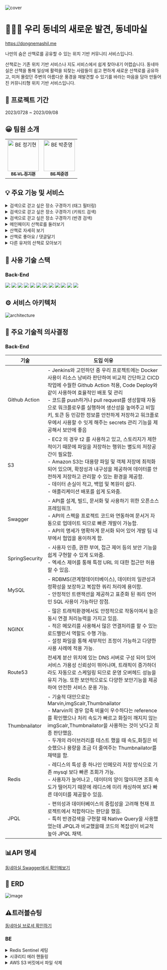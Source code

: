 ![cover](https://github.com/DongneMashil/.github/assets/127714273/c70b3a58-420a-4a3d-9125-81286952cdbf)

# 🏃🏻‍♂️ 우리 동네의 새로운 발견, 동네마실

https://dongnemashil.me

나만의 숨은 산책로를 공유할 수 있는 위치 기반 커뮤니티 서비스입니다.

산책로는 기존 위치 기반 서비스나 지도 서비스에서 쉽게 찾아내기 어렵습니다. 동네마실은 산책을 통해 일상에 활력을 되찾는 사람들이 쉽고 편하게 새로운 산책로를 공유하고, 미처 몰랐던 주변의 아름다운 풍경을 재발견할 수 있기를 바라는 마음을 담아 만들어진 커뮤니티형 위치 기반 서비스입니다.

## 📆 프로젝트 기간

2023/0728 ~ 2023/09/08

## 😀 팀원 소개

<table>
  <tbody>
    <tr>
       <td align="center"><a href="https://github.com/codegyeon"><img src="https://github.com/codegyeon.png" width="100px;" alt="BE 정기현"/><br /><sub><b>BE VL 정기현</b></sub></a></td>
       <td align="center"><a href="https://github.com/junyoung93"><img src="https://github.com/junyoung93.png" width="100px;" alt="BE 박준영"/><br /><sub><b>BE 박준영</b></sub></a></td>
      </tr>
  </tbody>
</table>

## 💡 주요 기능 및 서비스

  <details>
<summary>검색으로 걷고 싶은 장소 구경하기 (태그 필터링)</summary>

![태그필터링1](https://github.com/DongneMashil/.github/assets/127714273/f83c2303-3b2e-4247-a057-aecc2e958f5e)

태그 선택을 통해 유저의 관심사에 맞는 피드를 필터링할 수 있습니다.

메인 페이지와 주소 키워드를 통한 검색 결과에 적용 가능합니다.

- 상단의 태그를 선택하면 게시글 필터링이 되고, 해제하면 다시 전체 게시물이 보여집니다.

![태그필터링2](https://github.com/DongneMashil/.github/assets/127714273/8f9dbe3a-5d78-4f97-acf7-1cab45ef8043)

- 기본으로 ‘인기순’ 정렬되어 있고 ‘최신순’ 정렬도 가능합니다.
  - 태그가 선택된 상태에서도 정렬이 가능합니다.

![태그필터링3](https://github.com/DongneMashil/.github/assets/127714273/c688982b-2045-4063-9861-a46bc4249be0)

</details>

<details>
<summary>검색으로 걷고 싶은 장소 구경하기 (키워드 검색)</summary>
주소의 키워드를 입력해 지역별 산책로 리뷰를 볼 수 있습니다.

![검색1](https://github.com/DongneMashil/.github/assets/127714273/76757475-8323-4a8f-8538-2f4e014607d4)

- 검색 결과 데이터의 페이지네이션은 메인 페이지와 마찬가지로 무한 스크롤로 구현하였습니다.
- 검색된 피드는 지도보기 기능을 통해 위치를 확인할 수 있고, 각각의 상세페이지로 이동할 수 있습니다.

![검색2](https://github.com/DongneMashil/.github/assets/127714273/a46f091e-c196-48c8-8cb4-2d71a1776d5f)

</details>

<details>
<summary>검색으로 걷고 싶은 장소 구경하기 (반경 검색)</summary>

위치 정보를 활용하여, 유저가 있는 위치의 일정 반경 내 게시글들을 검색하여 지도로 보여주는 기능입니다.

![반경검색](https://github.com/DongneMashil/.github/assets/127714273/2eea74e1-8921-4a9e-884b-74894d3397c8)
f)

- 최초 유저의 현 위치를 기준으로 실행됩니다.
- 귀여운 동동이 마커를 드래그하여 원하는 곳의 반경 내 산책로를 추가 검색할 수 있습니다.
</details>

<details>
<summary>메인페이지 산책로를 둘러보기</summary>

- 유저들의 게시물을 필터링, 정렬하여 볼 수 있습니다.
- 무한스크롤을 구현하였습니다.

[모바일]

![메인페이지1](https://github.com/DongneMashil/.github/assets/127714273/c452ed91-add5-49c7-9d4f-29b06ab7bff4)
8734fc)

[PC] Masonry Layout 구현 (Naver egjs-grid)

![메인페이지2](https://github.com/DongneMashil/.github/assets/127714273/e08a7c61-8ca0-4799-9c16-8790fbb46e36)

</details>

<details>
<details>
<summary>나만의 산책로 소개하기</summary>

- 내가 산책한 위치와 멋진 사진, 동영상을 공유할 수 있어요.
  자유롭게 태그를 선택해 산책의 분위기까지 표현해보세요!

![글쓰기1](https://github.com/DongneMashil/.github/assets/127714273/d5b7df81-57cd-4b41-8ec2-c67c0a5710f6)

- 글쓰기(지도)

<img width="774" alt="글쓰기2" src="https://github.com/DongneMashil/.github/assets/127714273/b95ec164-4479-4693-bedb-3e96d6229106">

     - 페이지에 처음 들어갈때 현위치를 가져오고 유저가 원하는데로 핀을 움직여서 원하는 주소값을 가져올 수 있습니다.

- 글쓰기(주소검색)

<img width="825" alt="글쓰기3" src="https://github.com/DongneMashil/.github/assets/127714273/bd861b67-e006-4263-841d-0cc56d4ac486">

    - 카카오 로컬 API를 이용하여 유저가 키워드나 주소를 이용해서 검색해서 해당 주소를 가져오는 기능을 구현하였습니다.

- 글쓰기(기본)

<img width="586" alt="글쓰기4" src="https://github.com/DongneMashil/.github/assets/127714273/cf1dabcc-d81d-4fa7-808c-3c6439edd402">
    
    - 태그를 선택하고, 제목, 내용을 입력하였습니다.
    - 사진및 동영상을 선택하고 사진일 경우 대표이미지 설정이 가능합니다.
    
- 글쓰기(수정)
    
<img width="586" alt="글쓰기5" src="https://github.com/DongneMashil/.github/assets/127714273/7f04d41b-bd40-4ef9-b4b3-7f09ca2951bb">

    - 상세페이지에서 수정하기 버튼을 누르면 수정하는 페이지로 이동하며, 글쓰기의 모든 부분을 수정할 수 있습니다.

</details>

<details>
<summary>내 정보 관리하기</summary>

![마이1](https://github.com/DongneMashil/.github/assets/127714273/b8d0a4ff-64e9-4de8-b72b-08ec79722482)

- 내가 쓴 게시글, 댓글, 좋아요한 게시글을 조회할 수 있습니다.
- 내 정보 수정 / 프로필 사진 수정이 가능합니다.

![마이2](https://github.com/DongneMashil/.github/assets/127714273/4434d89c-f59b-481d-ac9c-7c5ff68734fc) 2)

    - 프로필 사진 크롭 / 리사이징
        - 프로필 사진을 1/1 고정비율로 잘라서 업로드하는 기능
        - 자름과 동시에 100*100px로 축소하여 저장합니다.

</details>

<summary>산책로 자세히 보기</summary>

![상세1](https://github.com/DongneMashil/.github/assets/127714273/18245a37-8aca-4888-9d61-b132cc653176)

게시글의 내용을 확인하는 페이지입니다.

- 상세페이지 위치정보 보여주기
  현 위치와 비교해서 게시글의 위치를 보여주는 기능입니다. (km단위로 표기)

![상세2](https://github.com/DongneMashil/.github/assets/127714273/9f24d7b1-95af-4177-8713-5dfef3c67a8a)

- 사진 원본 사이즈로 보여주기
  사진을 누르면 원본 크기로 보여주고, 다운로드가 가능합니다.

![상세3](https://github.com/DongneMashil/.github/assets/127714273/1dbd7575-4aed-4120-8f08-896e5a022abe)

</details>

<details>
  
<summary>산책로 좋아요 / 댓글달기</summary>
    
- 좋아요 기능
    
    낙관적 업데이트(Optimistic Update) 를 사용하여 즉시 상태 업데이트 후 서버와 통신합니다.
    
    - 서버 응답과 예상값이 다를경우 즉시 정정 기능
    - 0.5초에 1번만 요청을 보낼수 있도록 쓰로틀링 적용
    - 상태 관리를 통한 서버 요청 중복 방지
- 댓글 쓰기 기능
    
    댓글 입력시 해당 지점까지 자동 스크롤 기능, 무한스크롤, 수정/삭제 기능이 있습니다.
    
![상세4](https://github.com/DongneMashil/.github/assets/127714273/1a61f486-af18-464f-8eb9-0b0ba3cbb21d)

</details>

<details>
  
<summary>다른 유저의 산책로 모아보기</summary>
    
- 다른 유저의 게시글 조회 하기
    
    유저 닉네임을 클릭하면 해당 유저의 게시글을 볼수 있습니다.
    
![상세6](https://github.com/DongneMashil/.github/assets/127714273/b9f8e492-1684-4086-ac62-7363f12af1e3)

    - 무한스크롤로 구현되어 있습니다.

</details>

## 🔧 사용 기술 스택

### Back-End

<img src="https://img.shields.io/badge/JAVA-orange?style=for-the-badge"> <img src="https://img.shields.io/badge/Gradle-02303A?style=for-the-badge&logo=gradle&logoColor=white"> <img src="https://img.shields.io/badge/Sping Boot-6DB33F?style=for-the-badge&logo=Spring Boot&logoColor=white"> <img src="https://img.shields.io/badge/Spring Security-569A31?style=for-the-badge&logo=springsecurity&logoColor=white"> <img src="https://img.shields.io/badge/AWS S3-569A31?style=for-the-badge&logo=amazons3&logoColor=white"> <img src="https://img.shields.io/badge/AWS EC2-FF9900?style=for-the-badge&logo=amazonec2&logoColor=white"> <img src="https://img.shields.io/badge/AWS RDS-527FFF?style=for-the-badge&logo=amazonrds&logoColor=white"> <img src="https://img.shields.io/badge/Github actions-2088FF?style=for-the-badge&logo=githubactions&logoColor=white"> <img src="https://img.shields.io/badge/MySQL-4479A1?style=for-the-badge&logo=MySQL&logoColor=white"> <img src="https://img.shields.io/badge/nginx-FCC624?style=for-the-badge&logo=nginx&logoColor=black"> 
<img src="https://img.shields.io/badge/Redis-DC382D?style=for-the-badge&logo=Redis&logoColor=white"> <img src="https://img.shields.io/badge/swagger-85EA2D?style=for-the-badge&logo=swagger&logoColor=white">

## ⚙️ 서비스 아키텍처

![architecture](https://github.com/DongneMashil/dongnemashil-fe/assets/86649284/14746f92-409d-4dd4-b75d-426cc18a6288)

## 💭 주요 기술적 의사결정
### Back-End

| 기술           | 도입 이유                                                                                                                                                                                                                                                                                                                                                                                                                |
| -------------- | ------------------------------------------------------------------------------------------------------------------------------------------------------------------------------------------------------------------------------------------------------------------------------------------------------------------------------------------------------------------------------------------------------------------------ |
| Github Action  | - Jenkins와 고민하던 중 우리 프로젝트에는 Docker 사용이 리소스 낭비라 판단하여 비교적 간단하고 CICD 작업에 수월한 Github Action 적용, Code Deploy와 같이 사용하여 효율적인 배포 및 관리</br> - 코드를 push하거나 pull request를 생성할때 자동으로 워크플로우를 실행하여 생산성을 높여주고 비밀 키, 토큰 등 민감한 정보를 안전하게 저장하고 워크플로우에서 사용할 수 잇게 해주는 secrets 관리 기능을 제공해서 보안에 좋음 |
| S3             | - EC2 의 경우 t2 를 사용하고 있고, 스토리지가 제한적이기 때문에 파일을 저장하는 행위는 별도의 저장공간이 필요함. </br> - Amazon S3는 대용량 파일 및 객체 저장에 최적화되어 있으며, 확장성과 내구성을 제공하여 데이터를 안전하게 저장하고 관리할 수 있는 환경을 제공함.</br> - 데이터 손실이 적고, 백업 및 복원이 쉽다.</br> - 애플리케이션 배포를 쉽게 도와줌.                                                           |
| Swagger        | - API를 설계, 빌드, 문서화 및 사용하기 위한 오픈소스 프레임워크.</br> - API의 스펙을 프로젝트 코드와 연동하여 문서거 자동으로 업데이트 되므로 빠른 개발이 가능함.</br> - API의 명세가 명확하게 문서화 되어 있어 개발 팀 내부에서 협업을 용이하게 함.                                                                                                                                                                     |
| SpringSecurity | - 사용자 인증, 권한 부여, 접근 제어 등의 보안 기능을 쉽게 구현할 수 있게 도와줌.</br> - 엑세스 제어를 통해 특정 URL 의 대한 접근만 허용할 수 있음.                                                                                                                                                                                                                                                                       |
| MySQL          | - RDBMS(관계형데이터베이스), 데이터의 일관성과 정확성을 보장하고 복잡한 쿼리 처리에 용이함. </br> - 안정적인 트랜잭션을 제공하고 표준화 된 쿼리 언어인 SQL 사용이 가능하단 장점.                                                                                                                                                                                                                                         |
| NGINX          | - 많은 트래픽환경에서도 안정적으로 작동이여서 높은 동시 연결 처리능력을 가지고 있음.</br> - 적은 메모리를 사용해서 많은 연결처리를 할 수 있는 로드밸런서 역할도 수행 가능.</br> - 설정 파일을 통해 세부적인 조정이 가능하고 다양한 사용 사례에 적용 가능.                                                                                                                                                                |
| Route53        | 전세계 분산 위치에 있는 DNS 서버로 구성 되어 있어 서비스 가용성 신뢰성이 뛰어나며, 트래픽이 증가하더라도 자동으로 스케일링 되므로 운영 오버헤드 성능을 유지 가능. 또한 보안적으로도 다양한 보안기능을 제공하여 안전한 서비스 운용 가능.                                                                                                                                                                                  |
| Thumbnailator  | - 기술적 대안으로는 Marvin,imgScalr,Thumbnailator</br> - Marvin의 경우 압축 비율이 우수하다는 reference를 확인했으나 처리 속도가 빠르고 화질이 깨지지 않는 imgScalr,Thumbnailator을 사용하는 것이 낫다고 최종 판단했음.</br> - 두개의 라이브러리를 테스트 했을 때 속도,화질은 비슷했으나 용량을 조금 더 줄여주는 Thumbnailator를 채택을 함.                                                                              |
| Redis          | - 레디스의 특성 중 하나인 인메모리 저장 방식으로 기존 mysql 보다 빠른 조회가 가능.</br> - 사용자가 늘어나고 , 데이터의 양이 많아지면 조회 속도가 떨어지기 때문에 레디스에 미리 캐싱하여 보다 빠른 데이터를 제공할수 있음.                                                                                                                                                                                                |
| JPQL           | - 편의성과 데이터베이스의 중립성을 고려해 현재 프로젝트에서 적합하다는 판단을 했음.</br> - 특히 반경검색을 구현할 때 Native Query을 사용했었는데 JPQL과 비교했을때 코드의 복잡성이 비교적 높아 JPQL 채택.                                                                                                                                                                                                                |

## 📊API 명세

[동네마실 Swagger에서 확인해보기](https://dongnemasila.shop/swagger-ui/index.html#/)

## 📐 ERD

![image](https://github.com/DongneMashil/.github/assets/128367271/4fad8663-81bc-4f7c-a2b7-00936d3c529d)

## ⚠️트러블슈팅

[동네마실 브로셔 확인하기](https://cosmic-soybean-5d3.notion.site/fb2409ce476d49ca88a67b68be485b4f?pvs=4)


### BE

<details>

---

<summary>Redis Sentinel 세팅</summary>
  
**이슈 내용**

sentinel세팅 시 senitnel.conf에서 senitnel monitor mymaster 경로가 계속 replica로 잡히는 현상 → master로 설정을 해도 replica으로 변경이 되는 문제가 발생

**해결을 위한 시도**

1. chmod 권한 문제인지 권한을 777로 변경했지만 해결이 안됨
2. replica의 sentinel.conf설정이 replica 자신을 바라보는 확인을 해봤지만 replica senitnel.conf는 master를 바라봄
3. 구글링

**해결 방안**

ubuntu 환경이 아닌 root 환경에서 설정을 하니 해결

<img width="548" alt="rediserror" src="https://github.com/DongneMashil/.github/assets/127714273/e4bced4f-ed6f-4e55-85e1-5f18ec370e97">

</details>

<details>
<summary>시큐리티 에러 핸들링</summary>
  
  **문제 상황**

시큐리티 에러 발생시 핸들링이 안되던 문제

**문제 원인 파악**

시큐리티 에러는 필터체인에서 생기는 문제이기 때문에 controller 에서 해당 Exception 처리가 불가.

**해결 방안**

`SecurityFilterChain` 의 `http.exceptionHandling()` 을 통해 인증과정에서 생기는 에러를 설정할 수 있다.

![security1](https://github.com/DongneMashil/.github/assets/127714273/86c839c4-ffb5-49e8-b3e9-94955fcc3f5d)

임의로 401 에러를 주었으나 여전히 프론트에서 어떤 내용의 에러인지 식별이 불가능.

![security2](https://github.com/DongneMashil/.github/assets/127714273/503db7c1-0f26-4e65-b934-1d74c01199d1)
![security3](https://github.com/DongneMashil/.github/assets/127714273/c55ab1c0-a21a-4d2d-933e-5cce0bbcab5d)

authenticationEntryPoint 를 재설정 하여
인증과정에서 에러 발생시 request 에 setAttribute 를 통해 해당 에러를 전달 받아 처리를 하였다.

---

</details>

<details>

---

<summary>AWS S3 버킷에서 파일 삭제</summary>

**문제 상황**

이미지 동영상을 삭제시 DB 테이블에서는 삭제가 되지만 S3 버켓에서는 삭제가 되지않고 유지

```java
//수정 전 코드
public void delete(String fileUrl) {

        String keyName = fileUrl.substring(fileUrl.lastIndexOf("/") + 1);
        amazonS3.deleteObject(bucket, keyName);
    }

```

**해결 방안**

![aws1](https://github.com/DongneMashil/.github/assets/127714273/a5a1f045-a49f-4e3a-a7a4-51877931c4fb)

원본이미지명

![aws2](https://github.com/DongneMashil/.github/assets/127714273/cb973c88-0d86-4638-923b-7dd6527cb946)

업로드 후 버킷에서 확인할 수 있었음.
객체개요를 확인 해보니 인코딩 되서 fileUrl → 파일명 이 인코딩 되서 들어가는 걸 확인할 수 있었음
S3객체를 디코딩해서 디비와 맞으면 삭제 → 디코딩 하는 코드를 추가 해서 해결할 수 있었음 🎉

---

</details>

